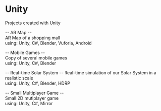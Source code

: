 # Unity
Projects created with Unity

-- AR Map -- <br>
AR Map of a shopping mall <br>
using: Unity, C#, Blender, Vuforia, Android <br>

-- Mobile Games -- <br>
Copy of several mobile games <br>
using: Unity, C#, Blender <br>

-- Real-time Solar System --
Real-time simulation of our Solar System in a realistic scale <br>
using: Unity, C#, Blender, HDRP <br>

-- Small Multiplayer Game -- <br>
Small 2D mutlplayer game <br>
using: Unity, C#, Mirror <br>
